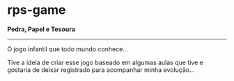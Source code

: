 # rps-game

**Pedra, Papel e Tesoura**<br>
<hr>
O jogo infantil que todo mundo conhece...

Tive a ideia de criar esse jogo baseado em algumas aulas que tive e gostaria de deixar registrado para acompanhar minha evolução...<br>
